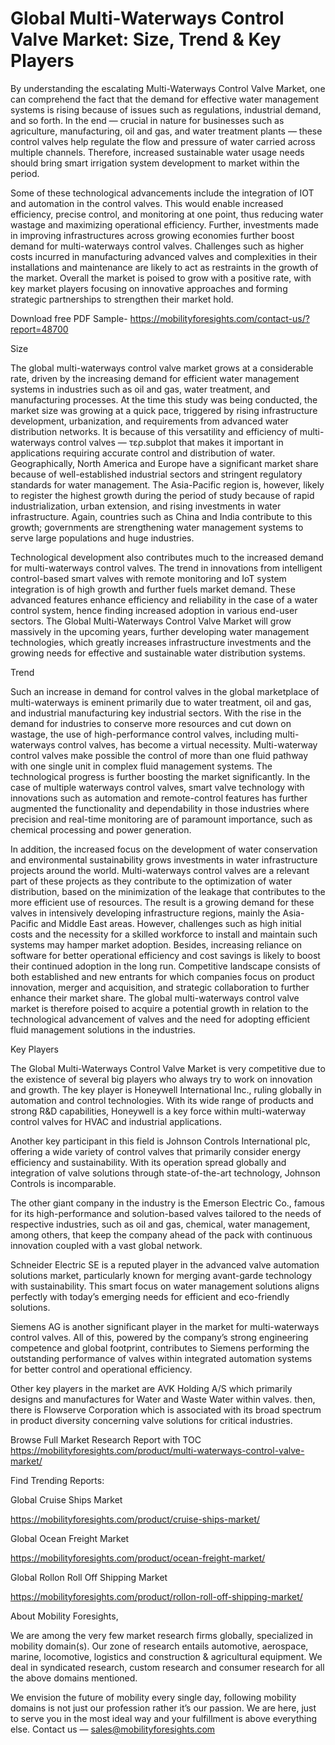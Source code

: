 # Global Multi-Waterways Control Valve Market: Size, Trend & Key Players
By understanding the escalating Multi-Waterways Control Valve Market, one can comprehend the fact that the demand for effective water management systems is rising because of issues such as regulations, industrial demand, and so forth. In the end — crucial in nature for businesses such as agriculture, manufacturing, oil and gas, and water treatment plants — these control valves help regulate the flow and pressure of water carried across multiple channels. Therefore, increased sustainable water usage needs should bring smart irrigation system development to market within the period.

Some of these technological advancements include the integration of IOT and automation in the control valves. This would enable increased efficiency, precise control, and monitoring at one point, thus reducing water wastage and maximizing operational efficiency. Further, investments made in improving infrastructures across growing economies further boost demand for multi-waterways control valves. Challenges such as higher costs incurred in manufacturing advanced valves and complexities in their installations and maintenance are likely to act as restraints in the growth of the market. Overall the market is poised to grow with a positive rate, with key market players focusing on innovative approaches and forming strategic partnerships to strengthen their market hold.

Download free PDF Sample- https://mobilityforesights.com/contact-us/?report=48700

Size

The global multi-waterways control valve market grows at a considerable rate, driven by the increasing demand for efficient water management systems in industries such as oil and gas, water treatment, and manufacturing processes. At the time this study was being conducted, the market size was growing at a quick pace, triggered by rising infrastructure development, urbanization, and requirements from advanced water distribution networks. It is because of this versatility and efficiency of multi-waterways control valves — τερ.subplot that makes it important in applications requiring accurate control and distribution of water. Geographically, North America and Europe have a significant market share because of well-established industrial sectors and stringent regulatory standards for water management. The Asia-Pacific region is, however, likely to register the highest growth during the period of study because of rapid industrialization, urban extension, and rising investments in water infrastructure. Again, countries such as China and India contribute to this growth; governments are strengthening water management systems to serve large populations and huge industries.

Technological development also contributes much to the increased demand for multi-waterways control valves. The trend in innovations from intelligent control-based smart valves with remote monitoring and IoT system integration is of high growth and further fuels market demand. These advanced features enhance efficiency and reliability in the case of a water control system, hence finding increased adoption in various end-user sectors. The Global Multi-Waterways Control Valve Market will grow massively in the upcoming years, further developing water management technologies, which greatly increases infrastructure investments and the growing needs for effective and sustainable water distribution systems.

Trend

Such an increase in demand for control valves in the global marketplace of multi-waterways is eminent primarily due to water treatment, oil and gas, and industrial manufacturing key industrial sectors. With the rise in the demand for industries to conserve more resources and cut down on wastage, the use of high-performance control valves, including multi-waterways control valves, has become a virtual necessity. Multi-waterway control valves make possible the control of more than one fluid pathway with one single unit in complex fluid management systems. The technological progress is further boosting the market significantly. In the case of multiple waterways control valves, smart valve technology with innovations such as automation and remote-control features has further augmented the functionality and dependability in those industries where precision and real-time monitoring are of paramount importance, such as chemical processing and power generation.

In addition, the increased focus on the development of water conservation and environmental sustainability grows investments in water infrastructure projects around the world. Multi-waterways control valves are a relevant part of these projects as they contribute to the optimization of water distribution, based on the minimization of the leakage that contributes to the more efficient use of resources. The result is a growing demand for these valves in intensively developing infrastructure regions, mainly the Asia-Pacific and Middle East areas. However, challenges such as high initial costs and the necessity for a skilled workforce to install and maintain such systems may hamper market adoption. Besides, increasing reliance on software for better operational efficiency and cost savings is likely to boost their continued adoption in the long run. Competitive landscape consists of both established and new entrants for which companies focus on product innovation, merger and acquisition, and strategic collaboration to further enhance their market share. The global multi-waterways control valve market is therefore poised to acquire a potential growth in relation to the technological advancement of valves and the need for adopting efficient fluid management solutions in the industries.

Key Players

The Global Multi-Waterways Control Valve Market is very competitive due to the existence of several big players who always try to work on innovation and growth. The key player is Honeywell International Inc., ruling globally in automation and control technologies. With its wide range of products and strong R&D capabilities, Honeywell is a key force within multi-waterway control valves for HVAC and industrial applications.

Another key participant in this field is Johnson Controls International plc, offering a wide variety of control valves that primarily consider energy efficiency and sustainability. With its operation spread globally and integration of valve solutions through state-of-the-art technology, Johnson Controls is incomparable.

The other giant company in the industry is the Emerson Electric Co., famous for its high-performance and solution-based valves tailored to the needs of respective industries, such as oil and gas, chemical, water management, among others, that keep the company ahead of the pack with continuous innovation coupled with a vast global network.

Schneider Electric SE is a reputed player in the advanced valve automation solutions market, particularly known for merging avant-garde technology with sustainability. This smart focus on water management solutions aligns perfectly with today’s emerging needs for efficient and eco-friendly solutions.

Siemens AG is another significant player in the market for multi-waterways control valves. All of this, powered by the company’s strong engineering competence and global footprint, contributes to Siemens performing the outstanding performance of valves within integrated automation systems for better control and operational efficiency.

Other key players in the market are AVK Holding A/S which primarily designs and manufactures for Water and Waste Water within valves. then, there is Flowserve Corporation which is associated with its broad spectrum in product diversity concerning valve solutions for critical industries.

Browse Full Market Research Report with TOC https://mobilityforesights.com/product/multi-waterways-control-valve-market/

Find Trending Reports:

Global Cruise Ships Market

https://mobilityforesights.com/product/cruise-ships-market/

Global Ocean Freight Market

https://mobilityforesights.com/product/ocean-freight-market/

Global Rollon Roll Off Shipping Market

https://mobilityforesights.com/product/rollon-roll-off-shipping-market/

About Mobility Foresights,

We are among the very few market research firms globally, specialized in mobility domain(s). Our zone of research entails automotive, aerospace, marine, locomotive, logistics and construction & agricultural equipment. We deal in syndicated research, custom research and consumer research for all the above domains mentioned.

We envision the future of mobility every single day, following mobility domains is not just our profession rather it’s our passion. We are here, just to serve you in the most ideal way and your fulfillment is above everything else. Contact us — sales@mobilityforesights.com
